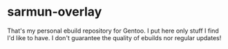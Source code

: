 # sarmun-overlay
That's my personal ebuild repository for Gentoo. I put here only stuff I find I'd like to have. I don't guarantee the quality of ebuilds nor regular updates!
